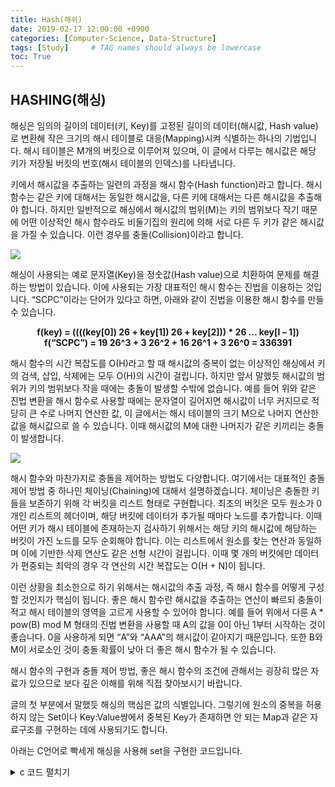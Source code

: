 ```yaml
---
title: Hash(해쉬)
date: 2019-02-17 12:00:00 +0900
categories: [Computer-Science, Data-Structure]
tags: [Study]     # TAG names should always be lowercase
toc: True
---
```


## HASHING(해싱)

해싱은 임의의 길이의 데이터(키, Key)를 고정된 길이의 데이터(해시값, Hash value)로 변환해 작은 크기의 해시 테이블로 대응(Mapping)시켜 식별하는 하나의 기법입니다. 해시 테이블은 M개의 버킷으로 이루어져 있으며, 이 글에서 다루는 해시값은 해당 키가 저장될 버킷의 번호(해시 테이블의 인덱스)를 나타냅니다.

키에서 해시값을 추출하는 일련의 과정을 해시 함수(Hash function)라고 합니다. 해시 함수는 같은 키에 대해서는 동일한 해시값을, 다른 키에 대해서는 다른 해시값을 추출해야 합니다. 하지만 일반적으로 해싱에서 해시값의 범위(M)는 키의 범위보다 작기 때문에 어떤 이상적인 해시 함수라도 비둘기집의 원리에 의해 서로 다른 두 키가 같은 해시값을 가질 수 있습니다. 이런 경우를 충돌(Collision)이라고 합니다.

![](https://user-images.githubusercontent.com/19174106/52544187-80568480-2df2-11e9-8525-b3ee893e3648.jpg)

해싱이 사용되는 예로 문자열(Key)을 정숫값(Hash value)으로 치환하여 문제를 해결하는 방법이 있습니다. 이에 사용되는 가장 대표적인 해시 함수는 진법을 이용하는 것입니다. “SCPC”이라는 단어가 있다고 하면, 아래와 같이 진법을 이용한 해시 함수를 만들 수 있습니다.

<center><strong>f(key) = ((((key[0]) 26 + key[1]) 26 + key[2])) * 26 … key[l – 1])</strong></center>

<center><strong>f(“SCPC”) = 19 26^3 + 3 26^2 + 16 26^1 + 3 26^0 = 336391</strong></center>


해시 함수의 시간 복잡도를 O(H)라고 할 때 해시값의 중복이 없는 이상적인 해싱에서 키의 검색, 삽입, 삭제에는 모두 O(H)의 시간이 걸립니다.
하지만 앞서 말했듯 해시값의 범위가 키의 범위보다 작을 때에는 충돌이 발생할 수밖에 없습니다.
예를 들어 위와 같은 진법 변환을 해시 함수로 사용할 때에는 문자열이 길어지면 해시값이 너무 커지므로 적당히 큰 수로 나머지 연산한 값, 이 글에서는 해시 테이블의 크기 M으로 나머지 연산한 값을 해시값으로 쓸 수 있습니다.
이때 해시값의 M에 대한 나머지가 같은 키끼리는 충돌이 발생합니다.

![](https://user-images.githubusercontent.com/19174106/52544191-82b8de80-2df2-11e9-8de7-9585e64cf843.jpg)


해시 함수와 마찬가지로 충돌을 제어하는 방법도 다양합니다. 여기에서는 대표적인 충돌 제어 방법 중 하나인 체이닝(Chaining)에 대해서 설명하겠습니다.
체이닝은 충돌한 키들을 보존하기 위해 각 버킷을 리스트 형태로 구현합니다. 최초의 버킷은 모두 원소가 0개인 리스트의 헤더이며, 해당 버킷에 데이터가 추가될 때마다 노드를 추가합니다.
이때 어떤 키가 해시 테이블에 존재하는지 검사하기 위해서는 해당 키의 해시값에 해당하는 버킷이 가진 노드를 모두 순회해야 합니다.
이는 리스트에서 원소를 찾는 연산과 동일하며 이에 기반한 삭제 연산도 같은 선형 시간이 걸립니다.
이때 몇 개의 버킷에만 데이터가 편중되는 최악의 경우 각 연산의 시간 복잡도는 O(H + N)이 됩니다.

이런 상황을 최소한으로 하기 위해서는 해시값의 추출 과정, 즉 해시 함수를 어떻게 구성할 것인지가 핵심이 됩니다.
좋은 해시 함수란 해시값을 추출하는 연산이 빠르되 충돌이 적고 해시 테이블의 영역을 고르게 사용할 수 있어야 합니다.
예를 들어 위에서 다룬 A * pow(B) mod M 형태의 진법 변환을 사용할 때 A의 값을 0이 아닌 1부터 시작하는 것이 좋습니다.
0을 사용하게 되면 “A”와 “AAA”의 해시값이 같아지기 때문입니다. 또한 B와 M이 서로소인 것이 충돌 확률이 낮아 더 좋은 해시 함수가 될 수 있습니다.

해시 함수의 구현과 충돌 제어 방법, 좋은 해시 함수의 조건에 관해서는 굉장히 많은 자료가 있으므로 보다 깊은 이해를 위해 직접 찾아보시기 바랍니다.

글의 첫 부분에서 말했듯 해싱의 핵심은 값의 식별입니다. 그렇기에 원소의 중복을 허용하지 않는 Set이나 Key:Value쌍에서 중복된 Key가 존재하면 안 되는 Map과 같은 자료구조를 구현하는 데에 사용되기도 합니다.

아래는 C언어로 빡세게 해싱을 사용해 set을 구현한 코드입니다.

<details>
<summary>c 코드 펼치기</summary>
<div markdown="1">

```c
#include <stdio.h>
#include <stdlib.h>
#include <string.h>

#define BUCKET_COUNT        10007
#define MAX_STRING_LENGTH   100

typedef struct node {
    struct node* next;
    int hash_value;
} node;

int get_hash_value(char* key) {
    int value = 0, len = strlen(key);
    for(int i = 0; i < len; i++)
        value = (value * 27 + key[i] - 'A' + 1) % MAX_STRING_LENGTH;
    return value;
}

void insert(node** head, char* key) {
    int hash_value = get_hash_value(key);
    for(node* current_node = (*head)->next;
            current_node->next != NULL;
            current_node = current_node->next) {
        if(current_node->hash_value == hash_value) {
            return ;
        }
    }

    node* new_node = (node *)malloc(sizeof(node));
    new_node->hash_value = hash_value;
    if (!(*head)) {
        new_node->next = NULL;
        (*head) = new_node;
    } else {
        new_node->next = (*head);
        (*head) = new_node;
    }
    return;
}

void erase(node** head, char* key) {
    int hash_value = get_hash_value(key);
    for(node* precedent_node = *head;
            precedent_node->next != NULL;
            precedent_node = precedent_node->next) {
        if(precedent_node->next->hash_value == hash_value) {
            precedent_node->next = precedent_node->next->next;
        }
    }
    return;
}

int count(node** head, char* key) {
    int counter = 0;
    int hash_value = get_hash_value(key);
    for(node* current_node = (*head)->next;
            current_node->next != NULL;
            current_node = current_node->next) {
        if(current_node->hash_value == hash_value) {
            counter++;
        }
    }
    return counter;
}

int main() {
    int n;
    scanf("%d", &n);

    node* hash[BUCKET_COUNT];
    for(int i = 0; i < n; i++) {
        int command;
        char key[MAX_STRING_LENGTH + 1];
        scanf("%d %s", &command, key);

        if(command == 1) {
            insert(hash, key);
        } else if(command == 2) {
            erase(hash, key);
        } else {
            if(0 < count(hash, key)) {
                printf("1\n");
            } else {
                printf("0\n");
            }
        }
    }

    return 0;
}
```
</div>
</details>
